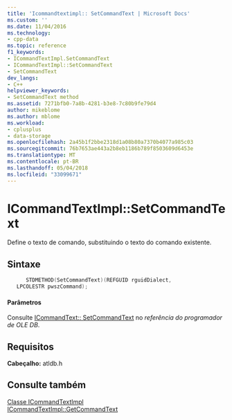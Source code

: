 ```yaml
---
title: 'Icommandtextimpl:: SetCommandText | Microsoft Docs'
ms.custom: ''
ms.date: 11/04/2016
ms.technology:
- cpp-data
ms.topic: reference
f1_keywords:
- ICommandTextImpl.SetCommandText
- ICommandTextImpl::SetCommandText
- SetCommandText
dev_langs:
- C++
helpviewer_keywords:
- SetCommandText method
ms.assetid: 7271bfb0-7a8b-4281-b3e8-7c80b9fe79d4
author: mikeblome
ms.author: mblome
ms.workload:
- cplusplus
- data-storage
ms.openlocfilehash: 2a45b1f2bbe2318d1a08b80a7370b4077a985c03
ms.sourcegitcommit: 76b7653ae443a2b8eb1186b789f8503609d6453e
ms.translationtype: MT
ms.contentlocale: pt-BR
ms.lasthandoff: 05/04/2018
ms.locfileid: "33099671"
---
```

# <a name="icommandtextimplsetcommandtext"></a>ICommandTextImpl::SetCommandText
Define o texto de comando, substituindo o texto do comando existente.  
  
## <a name="syntax"></a>Sintaxe  
  
```cpp
      STDMETHOD(SetCommandText)(REFGUID rguidDialect,   
   LPCOLESTR pwszCommand);  
```  
  
#### <a name="parameters"></a>Parâmetros  
 Consulte [ICommandText:: SetCommandText](https://msdn.microsoft.com/en-us/library/ms709757.aspx) no *referência do programador de OLE DB*.  
  
## <a name="requirements"></a>Requisitos  
 **Cabeçalho:** atldb.h  
  
## <a name="see-also"></a>Consulte também  
 [Classe ICommandTextImpl](../../data/oledb/icommandtextimpl-class.md)   
 [ICommandTextImpl::GetCommandText](../../data/oledb/icommandtextimpl-getcommandtext.md)